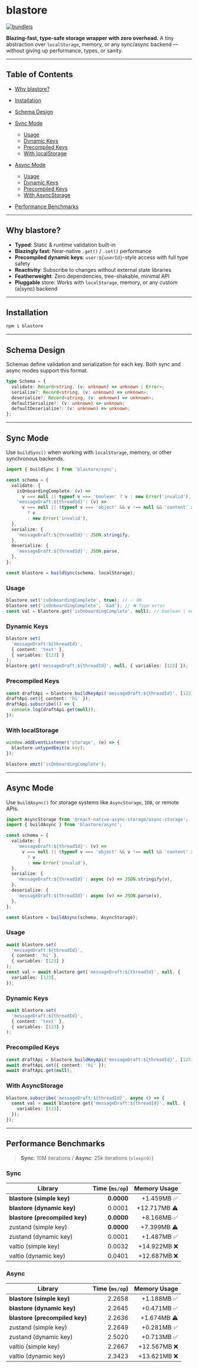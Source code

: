 # blastore

[![bundlejs](https://deno.bundlejs.com/badge?q=blastore/sync&treeshake=[*])](https://bundlejs.com/?q=blastore/sync&treeshake=[*])

**Blazing-fast, type-safe storage wrapper with zero overhead.**
A tiny abstraction over `localStorage`, memory, or any sync/async backend — without giving up performance, types, or
sanity.

---

## Table of Contents

- [Why blastore?](#why-blastore)
- [Installation](#installation)
- [Schema Design](#schema-design)
- [Sync Mode](#sync-mode)
  - [Usage](#usage)
  - [Dynamic Keys](#dynamic-keys)
  - [Precompiled Keys](#precompiled-keys)
  - [With localStorage](#with-localstorage)

- [Async Mode](#async-mode)
  - [Usage](#usage-1)
  - [Dynamic Keys](#dynamic-keys-1)
  - [Precompiled Keys](#precompiled-keys-1)
  - [With AsyncStorage](#with-asyncstorage)

- [Performance Benchmarks](#performance-benchmarks)

---

## Why blastore?

- **Typed**: Static & runtime validation built-in
- **Blazingly fast**: Near-native `.get()` / `.set()` performance
- **Precompiled dynamic keys**: `user:${userId}`-style access with full type safety
- **Reactivity**: Subscribe to changes without external state libraries
- **Featherweight**: Zero dependencies, tree-shakable, minimal API
- **Pluggable** store: Works with `localStorage`, memory, or any custom (a|sync) backend

---

## Installation

```bash
npm i blastore
```

---

## Schema Design

Schemas define validation and serialization for each key. Both sync and async modes support this format.

```ts
type Schema = {
  validate: Record<string, (v: unknown) => unknown | Error>;
  serialize?: Record<string, (v: unknown) => unknown>;
  deserialize?: Record<string, (v: unknown) => unknown>;
  defaultSerialize?: (v: unknown) => unknown;
  defaultDeserialize?: (v: unknown) => unknown;
};
```

---

## Sync Mode

Use `buildSync()` when working with `localStorage`, memory, or other synchronous backends.

```ts
import { buildSync } from 'blastore/sync';

const schema = {
  validate: {
    isOnboardingComplete: (v) =>
      v === null || typeof v === 'boolean' ? v : new Error('invalid'),
    'messageDraft:${threadId}': (v) =>
      v === null || (typeof v === 'object' && v !== null && 'content' in v)
        ? v
        : new Error('invalid'),
  },
  serialize: {
    'messageDraft:${threadId}': JSON.stringify,
  },
  deserialize: {
    'messageDraft:${threadId}': JSON.parse,
  },
};

const blastore = buildSync(schema, localStorage);
```

### Usage

```ts
blastore.set('isOnboardingComplete', true); // ✅ OK
blastore.set('isOnboardingComplete', 'bad'); // ❌ Type error
const val = blastore.get('isOnboardingComplete', null); // boolean | null
```

### Dynamic Keys

```ts
blastore.set(
  'messageDraft:${threadId}',
  { content: 'text' },
  { variables: [123] }
);
blastore.get('messageDraft:${threadId}', null, { variables: [123] });
```

### Precompiled Keys

```ts
const draftApi = blastore.buildKeyApi('messageDraft:${threadId}', [123]);
draftApi.set({ content: 'hi' });
draftApi.subscribe(() => {
  console.log(draftApi.get(null));
});
```

### With localStorage

```ts
window.addEventListener('storage', (e) => {
  blastore.untypedEmit(e.key);
});

blastore.emit('isOnboardingComplete');
```

---

## Async Mode

Use `buildAsync()` for storage systems like `AsyncStorage`, `IDB`, or remote APIs.

```ts
import AsyncStorage from '@react-native-async-storage/async-storage';
import { buildAsync } from 'blastore/async';

const schema = {
  validate: {
    'messageDraft:${threadId}': (v) =>
      v === null || (typeof v === 'object' && v !== null && 'content' in v)
        ? v
        : new Error('invalid'),
  },
  serialize: {
    'messageDraft:${threadId}': async (v) => JSON.stringify(v),
  },
  deserialize: {
    'messageDraft:${threadId}': async (v) => JSON.parse(v),
  },
};

const blastore = buildAsync(schema, AsyncStorage);
```

### Usage

```ts
await blastore.set(
  'messageDraft:${threadId}',
  { content: 'hi' },
  { variables: [123] }
);
const val = await blastore.get('messageDraft:${threadId}', null, {
  variables: [123],
});
```

### Dynamic Keys

```ts
await blastore.set(
  'messageDraft:${threadId}',
  { content: 'text' },
  { variables: [123] }
);
```

### Precompiled Keys

```ts
const draftApi = blastore.buildKeyApi('messageDraft:${threadId}', [123]);
await draftApi.set({ content: 'hi' });
await draftApi.get(null);
```

### With AsyncStorage

```ts
blastore.subscribe('messageDraft:${threadId}', async () => {
  const val = await blastore.get('messageDraft:${threadId}', null, {
    variables: [123],
  });
});
```

---

## Performance Benchmarks

> **Sync**: 10M iterations / **Async**: 25k iterations (`sleep(0)`)

### Sync

| Library                        | Time (`ms/op`) | Memory Usage |
| ------------------------------ | -------------: | -----------: |
| **blastore (simple key)**      |     **0.0000** |  +1.459MB ✅ |
| **blastore (dynamic key)**     |         0.0001 | +12.717MB ⚠️ |
| **blastore (precompiled key)** |     **0.0000** |  +8.168MB ✅ |
| zustand (simple key)           |     **0.0000** |  +7.399MB ⚠️ |
| zustand (dynamic key)          |         0.0001 |  +1.487MB ✅ |
| valtio (simple key)            |         0.0032 | +14.922MB ❌ |
| valtio (dynamic key)           |         0.0401 | +12.687MB ❌ |

### Async

| Library                        | Time (`ms/op`) | Memory Usage |
| ------------------------------ | -------------: | -----------: |
| **blastore (simple key)**      |         2.2658 |  +1.188MB ✅ |
| **blastore (dynamic key)**     |         2.2645 |  +0.471MB ✅ |
| **blastore (precompiled key)** |         2.2636 |  +1.674MB ⚠️ |
| zustand (simple key)           |         2.2649 |  +0.281MB ✅ |
| zustand (dynamic key)          |         2.5020 |  +0.713MB ✅ |
| valtio (simple key)            |         2.2667 | +12.567MB ❌ |
| valtio (dynamic key)           |         2.3423 | +13.621MB ❌ |
